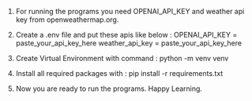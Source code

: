 1. For running the programs you need OPENAI_API_KEY and weather api key from  openweathermap.org.

2. Create a .env file and put these apis like below : 
    OPENAI_API_KEY = paste_your_api_key_here
    weather_api_key = paste_your_api_key_here

3. Create Virtual Environment with command : python -m venv venv

4. Install all required packages with : pip install -r requirements.txt

5. Now you are ready to run the programs. Happy Learning.

